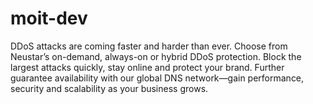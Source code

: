 moit-dev
========

DDoS attacks are coming faster and harder than ever. Choose from Neustar’s on-demand, always-on or hybrid DDoS protection. Block the largest attacks quickly, stay online and protect your brand. Further guarantee availability with our global DNS network—gain performance, security and scalability as your business grows.
